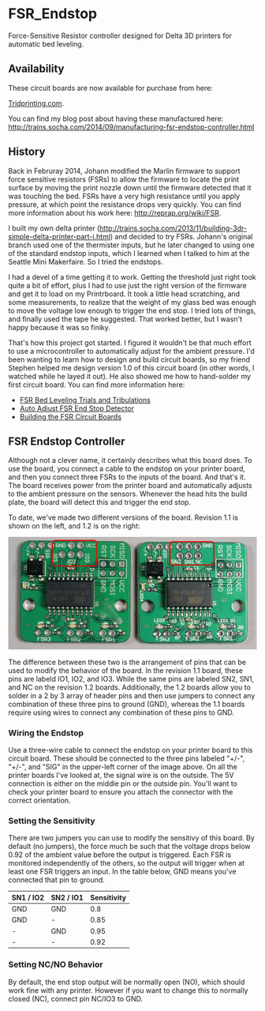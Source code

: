 FSR_Endstop
===========

Force-Sensitive Resistor controller designed for Delta 3D printers for automatic bed leveling.


## Availability
These circuit boards are now available for purchase from here:

[Tridprinting.com](http://www.tridprinting.com/Electronics/#3D-Printer-FSR).

You can find my blog post about having these manufactured here: http://trains.socha.com/2014/09/manufacturing-fsr-endstop-controller.html

## History
Back in Februray 2014, Johann modified the Marlin firmware to support force sensitive resistors (FSRs) to allow the firmware to locate the print surface by moving the print nozzle down until the firmware detected that it was touching the bed. FSRs have a very high resistance until you apply pressure, at which point the resistance drops very quickly. You can find more information about his work here: http://reprap.org/wiki/FSR.

I built my own delta printer (http://trains.socha.com/2013/11/building-3dr-simple-delta-printer-part-i.html) and decided to try FSRs. Johann's original branch used one of the thermister inputs, but he later changed to using one of the standard endstop inputs, which I learned when I talked to him at the Seattle Mini Makerfaire. So I tried the endstops.

I had a devel of a time getting it to work. Getting the threshold just right took quite a bit of effort, plus I had to use just the right version of the firmware and get it to load on my Printrboard. It took a little head scratching, and some measurements, to realize that the weight of my glass bed was enough to move the voltage low enough to trigger the end stop. I tried lots of things, and finally used the tape he suggested. That worked better, but I wasn't happy because it was so finiky.

That's how this project got started. I figured it wouldn't be that much effort to use a microcontroller to automatically adjust for the ambient pressure. I'd been wanting to learn how to design and build circuit boards, so my friend Stephen helped me design version 1.0 of this circuit board (in other words, I watched while he layed it out). He also showed me how to hand-solder my first circuit board. You can find more information here:

* [FSR Bed Leveling Trials and Tribulations](http://trains.socha.com/2014/05/fsr-bed-leveling-trials-and-tribulations.html?showComment=1400160705176)
* [Auto Adjust FSR End Stop Detector](http://trains.socha.com/2014/05/auto-adjust-fsr-end-stop-detector.html?showComment=1399251889736)
* [Building the FSR Circuit Boards](http://trains.socha.com/2014/07/building-fsr-circuit-boards.html)

## FSR Endstop Controller
Although not a clever name, it certainly describes what this board does. To use the board, you connect a cable to the endstop on your printer board, and then you connect three FSRs to the inputs of the board. And that's it. The board receives power from the printer board and automatically adjusts to the ambient pressure on the sensors. Whenever the head hits the build plate, the board will detect this and trigger the end stop.

To date, we've made two different versions of the board. Revision 1.1 is shown on the left, and 1.2 is on the right:

![Board Versions](https://github.com/JohnSL/FSR_Endstop/raw/master/Photos/P7131966_Cropped_1000_Marked.jpg)

The difference between these two is the arrangement of pins that can be used to modify the behavior of the board. In the revision 1.1 board, these pins are labeld IO1, IO2, and IO3. While the same pins are labeled SN2, SN1, and NC on the revision 1.2 boards. Additionally, the 1.2 boards allow you to solder in a 2 by 3 array of header pins and then use jumpers to connect any combination of these three pins to ground (GND), whereas the 1.1 boards require using wires to connect any combination of these pins to GND.

### Wiring the Endstop
Use a three-wire cable to connect the endstop on your printer board to this circuit board. These should be connected to the three pins labeled "+/-", "+/-", and "SIG" in the upper-left corner of the image above. On all the printer boards I've looked at, the signal wire is on the outside. The 5V connection is either on the middle pin or the outside pin. You'll want to check your printer board to ensure you attach the connector with the correct orientation.

### Setting the Sensitivity
There are two jumpers  you can use to modify the sensitivy of this board. By default (no jumpers), the force much be such that the voltage drops below 0.92 of the ambient value before the output is triggered. Each FSR is monitored independently of the others, so the output will trigger when at least one FSR triggers an input. In the table below, GND means you've connected that pin to ground.

| SN1 / IO2 | SN2 / IO1 | Sensitivity |
|-----------|-----------|-------------|
| GND | GND | 0.8 |
| GND |  -  | 0.85 |
|  -  | GND | 0.95 |
|  -  |  -  | 0.92 |

### Setting NC/NO Behavior
By default, the end stop output will be normally open (NO), which should work fine with any printer. However if you want to change this to normally closed (NC), connect pin NC/IO3 to GND.
